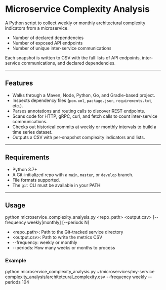 # Microservice Complexity Analysis

A Python script to collect weekly or monthly architectural complexity indicators from a microservice.  
- Number of declared dependencies 
- Number of exposed API endpoints 
- Number of unique inter-service communications 

Each snapshot is written to CSV with the full lists of API endpoints, inter-service communications, and declared dependencies.

---

## Features

- Walks through a Maven, Node, Python, Go, and Gradle-based project.   
- Inspects dependency files (`pom.xml`, `package.json`, `requirements.txt`, etc.).  
- Parses annotations and routing calls to discover REST endpoints.  
- Scans code for HTTP, gRPC, curl, and fetch calls to count inter-service communications.   
- Checks out historical commits at weekly or monthly intervals to build a time series dataset.  
- Outputs a CSV with per-snapshot complexity indicators and lists.    

---

## Requirements

- Python 3.7+  
- A Git-initialized repo with a `main`, `master`, or `develop` branch. 
- File formats supported. 
- The `git` CLI must be available in your PATH   

---

## Usage

python microservice_complexity_analysis.py <repo_path> <output.csv> [--frequency weekly|monthly] [--periods N]

- <repo_path>: Path to the Git-tracked service directory 
- <output.csv>: Path to write the metrics CSV
- --frequency: weekly or monthly
- --periods: How many weeks or months to process


### Example
python microservice_complexity_analysis.py ~/microservices/my-service complexity_analysis/architetcural_complexity.csv --frequency weekly --periods 104
